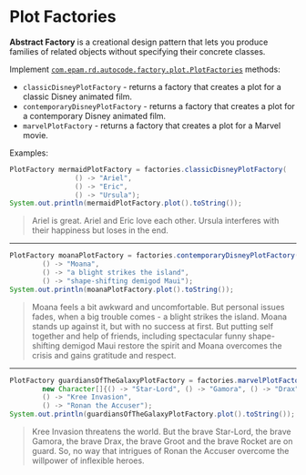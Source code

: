 # Plot Factories
**Abstract Factory** is a creational design pattern that lets you produce families of related objects without specifying their concrete classes.

Implement [`com.epam.rd.autocode.factory.plot.PlotFactories`](src/main/java/com/epam/rd/autocode/factory/plot/PlotFactories.java) methods:
- `classicDisneyPlotFactory` - returns a factory that creates a plot for a classic Disney animated film.
- `contemporaryDisneyPlotFactory` - returns a factory that creates a plot for a contemporary Disney animated film.
- `marvelPlotFactory` - returns a factory that creates a plot for a Marvel movie.

Examples:

```java
PlotFactory mermaidPlotFactory = factories.classicDisneyPlotFactory(
                () -> "Ariel",
                () -> "Eric",
                () -> "Ursula");
System.out.println(mermaidPlotFactory.plot().toString());
```

> Ariel is great. Ariel and Eric love each other. Ursula interferes with their happiness but loses in the end.

---

```java
PlotFactory moanaPlotFactory = factories.contemporaryDisneyPlotFactory(
        () -> "Moana",
        () -> "a blight strikes the island",
        () -> "shape-shifting demigod Maui");
System.out.println(moanaPlotFactory.plot().toString());
```

> Moana feels a bit awkward and uncomfortable. But personal issues fades, when a big trouble comes - a blight strikes the island. Moana stands up against it, but with no success at first. But putting self together and help of friends, including spectacular funny shape-shifting demigod Maui restore the spirit and Moana overcomes the crisis and gains gratitude and respect.

---
```java
PlotFactory guardiansOfTheGalaxyPlotFactory = factories.marvelPlotFactory(
        new Character[]{() -> "Star-Lord", () -> "Gamora", () -> "Drax", () -> "Groot", () -> "Rocket"},
        () -> "Kree Invasion",
        () -> "Ronan the Accuser");
System.out.println(guardiansOfTheGalaxyPlotFactory.plot().toString());
```

>Kree Invasion threatens the world. But the brave Star-Lord, the brave Gamora, the brave Drax, the brave Groot and the brave Rocket are on guard. So, no way that intrigues of Ronan the Accuser overcome the willpower of inflexible heroes.
